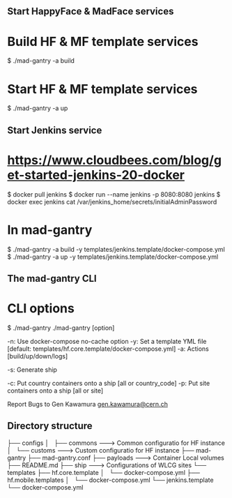 ## Start HappyFace & MadFace services
# Build HF & MF template services 
$ ./mad-gantry -a build

# Start HF & MF template services
$ ./mad-gantry -a up


## Start Jenkins service
# https://www.cloudbees.com/blog/get-started-jenkins-20-docker

$ docker pull jenkins
$ docker run --name jenkins -p 8080:8080 jenkins
$ docker exec jenkins cat /var/jenkins_home/secrets/initialAdminPassword

# In mad-gantry
$ ./mad-gantry -a build -y templates/jenkins.template/docker-compose.yml
$ ./mad-gantry -a up -y templates/jenkins.template/docker-compose.yml


## The mad-gantry CLI
# CLI options
$ ./mad-gantry
./mad-gantry [option]

 -n:  Use docker-compose no-cache option
 -y:  Set a template YML file [default: templates/hf.core.template/docker-compose.yml]
 -a:  Actions [build/up/down/logs]


 -s:  Generate ship

 -c:  Put country containers onto a ship  [all or country_code]
 -p:  Put site containers onto a ship [all or site]


 Report Bugs to Gen Kawamura <gen.kawamura@cern.ch>



## Directory structure
├── configs
│   ├── commons   ---> Common configuratio for HF instance
│   └── customs   ---> Custom configuratio for HF instance
├── mad-gantry
├── mad-gantry.conf
├── payloads      ---> Container Local volumes
├── README.md
├── ship          ---> Configurations of WLCG sites
└── templates
    ├── hf.core.template
    │   └── docker-compose.yml
    ├── hf.mobile.templates
    │   └── docker-compose.yml
    └── jenkins.template
        └── docker-compose.yml


